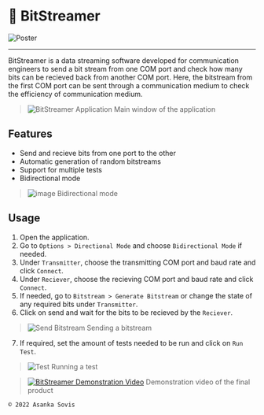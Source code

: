 # 📩 BitStreamer
 
![Poster](https://user-images.githubusercontent.com/46389631/188691993-8064bd70-b6fb-4ec8-b642-3728f5970e13.png)

---

BitStreamer is a data streaming software developed for communication engineers to send a bit stream from one COM port and check how many bits can be recieved back from another COM port. Here, the bitstream from the first COM port can be sent through a communication medium to check the efficiency of communication medium. 

> ![BitStreamer Application](https://user-images.githubusercontent.com/46389631/188698470-379a8334-5998-4bc5-a378-e14e2e07d0ac.png)
> Main window of the application

## Features

- Send and recieve bits from one port to the other
- Automatic generation of random bitstreams
- Support for multiple tests
- Bidirectional mode

> ![image](https://user-images.githubusercontent.com/46389631/188799569-0fccea86-e9af-410e-a50d-51027b8333a4.png)
> Bidirectional mode

## Usage

1. Open the application.
2. Go to `Options > Directional Mode` and choose `Bidirectional Mode` if needed.
3. Under `Transmitter`, choose the transmitting COM port and baud rate and click `Connect`.
4. Under `Reciever`, choose the recieving COM port and baud rate and click `Connect`.
5. If needed, go to `Bitstream > Generate Bitstream` or change the state of any required bits under `Transmitter`.
6. Click on send and wait for the bits to be recieved by the `Reciever`.

> ![Send Bitstream](https://user-images.githubusercontent.com/46389631/188798042-3a5aa76c-68f5-4247-a495-1267a11243cf.png)
> Sending a bitstream

7. If required, set the amount of tests needed to be run and click on `Run Test`.

> ![Test](https://user-images.githubusercontent.com/46389631/188798393-e7b62b39-5cf8-4e23-b63d-ce76b6f888e1.png)
> Running a test

> [![BitStreamer Demonstration Video](https://user-images.githubusercontent.com/46389631/192271988-aa3594b8-4fc0-4183-b912-0d8810d8a7cf.png)](https://youtu.be/pd4paySvcpE)
> Demonstration video of the final product

`© 2022 Asanka Sovis`
